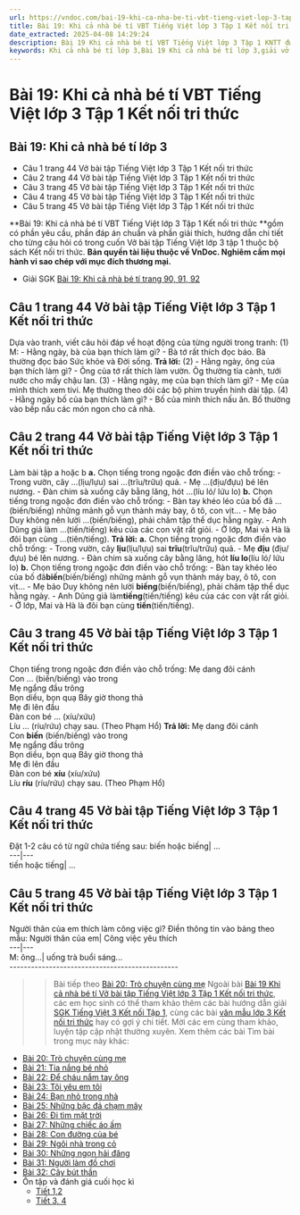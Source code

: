 ```yaml
---
url: https://vndoc.com/bai-19-khi-ca-nha-be-ti-vbt-tieng-viet-lop-3-tap-1-ket-noi-tri-thuc-295821
title: Bài 19: Khi cả nhà bé tí VBT Tiếng Việt lớp 3 Tập 1 Kết nối tri thức - VnDoc.com
date_extracted: 2025-04-08 14:29:24
description: Bài 19 Khi cả nhà bé tí VBT Tiếng Việt lớp 3 Tập 1 KNTT được biên soạn nhằm giúp các em HS đạt kết quả tốt trong quá trình làm bài tập và học tập môn Tiếng Việt lớp 3.
keywords: Khi cả nhà bé tí lớp 3,Bài 19 Khi cả nhà bé tí lớp 3,giải vở bài tập tiếng việt lớp 3 Bài 19 Khi cả nhà bé tí,Bài 19 Khi cả nhà bé tí vbt,Bài 19 Khi cả nhà bé tí trang 44,Bài 19 Khi cả nhà bé tí lớp 3 kết nối tri thức,Bài 19 Khi cả nhà bé tí lớp 3 vở bài tập,giải vbt Bài 19 Khi cả nhà bé tí lớp 3,vở bài tập tiếng việt lớp 3,vở bài tập tiếng việt lớp 3 kết nối tri thức,giải bài tập tiếng việt lớp 3,bài tập tiếng việt lớp 3 kết nối tri thức
---
```


# Bài 19: Khi cả nhà bé tí VBT Tiếng Việt lớp 3 Tập 1 Kết nối tri thức
## **Bài 19: Khi cả nhà bé tí lớp 3**
  * Câu 1 trang 44 Vở bài tập Tiếng Việt lớp 3 Tập 1 Kết nối tri thức
  * Câu 2 trang 44 Vở bài tập Tiếng Việt lớp 3 Tập 1 Kết nối tri thức
  * Câu 3 trang 45 Vở bài tập Tiếng Việt lớp 3 Tập 1 Kết nối tri thức
  * Câu 4 trang 45 Vở bài tập Tiếng Việt lớp 3 Tập 1 Kết nối tri thức
  * Câu 5 trang 45 Vở bài tập Tiếng Việt lớp 3 Tập 1 Kết nối tri thức

**Bài 19: Khi cả nhà bé tí VBT Tiếng Việt lớp 3 Tập 1 Kết nối tri thức **gồm có phần yêu cầu, phần đáp án chuẩn và phần giải thích, hướng dẫn chi tiết cho từng câu hỏi có trong cuốn Vở bài tập Tiếng Việt lớp 3 tập 1 thuộc bộ  sách Kết nối tri thức.
**Bản quyền tài liệu thuộc về VnDoc. Nghiêm cấm mọi hành vi sao chép với mục đích thương mại.**
  * Giải SGK [Bài 19: Khi cả nhà bé tí trang 90, 91, 92](<https://vndoc.com/bai-19-khi-ca-nha-be-ti-trang-90-91-92-274579>)

## **Câu 1 trang 44 Vở bài tập Tiếng Việt lớp 3 Tập 1 Kết nối tri thức**
Dựa vào tranh, viết câu hỏi đáp về hoạt động của từng người trong tranh:
\(1\) M: - Hằng ngày, bà của bạn thích làm gì?
\- Bà tớ rất thích đọc báo. Bà thường đọc báo Sức khỏe và Đời sống.
**Trả lời:**
\(2\) \- Hằng ngày, ông của bạn thích làm gì?
\- Ông của tớ rất thích làm vườn. Ôg thường tỉa cành, tưới nước cho mấy chậu lan.
\(3\) \- Hằng ngày, mẹ của bạn thích làm gì?
\- Mẹ của mình thích xem tivi. Mẹ thường theo dõi các bộ phim truyền hinh dài tập.
\(4\) \- Hằng ngày bố của bạn thích làm gì?
\- Bố của mình thích nấu ăn. Bố thường vào bếp nấu các món ngon cho cả nhà.
## **Câu 2 trang 44 Vở bài tập Tiếng Việt lớp 3 Tập 1 Kết nối tri thức**
Làm bài tập a hoặc b
**a.** Chọn tiếng trong ngoặc đơn điền vào chỗ trống:
\- Trong vườn, cây ...\(lịu/lựu\) sai ...\(trĩu/trữu\) quả.
\- Mẹ ...\(địu/đựu\) bé lên nương.
\- Đàn chim sà xuống cây bằng lăng, hót ...\(líu ló/ lứu lo\)
**b.** Chọn tiếng trong ngoặc đơn điền vào chỗ trống:
\- Bàn tay khéo léo của bố đã ...\(biến/biếng\) những mảnh gỗ vụn thành máy bay, ô tô, con vịt...
\- Mẹ bảo Duy không nên lười ...\(biến/biếng\), phải chăm tập thể dục hằng ngày.
\- Anh Dũng giả làm ...\(tiến/tiếng\) kêu của các con vật rất giỏi.
\- Ở lớp, Mai và Hà là đôi bạn cùng ...\(tiên/tiếng\).
**Trả lời:**
**a.** Chọn tiếng trong ngoặc đơn điền vào chỗ trống:
\- Trong vườn, cây **lịu**\(lịu/lựu\) sai **trĩu**\(trĩu/trữu\) quả.
\- Mẹ **địu** \(địu/đựu\) bé lên nương.
\- Đàn chim sà xuống cây bằng lăng, hót **líu lo**\(líu ló/ lứu lo\)
**b.** Chọn tiếng trong ngoặc đơn điền vào chỗ trống:
\- Bàn tay khéo léo của bố đã**biến**\(biến/biếng\) những mảnh gỗ vụn thành máy bay, ô tô, con vịt...
\- Mẹ bảo Duy không nên lười **biếng**\(biến/biếng\), phải chăm tập thể dục hằng ngày.
\- Anh Dũng giả làm**tiếng**\(tiến/tiếng\) kêu của các con vật rất giỏi.
\- Ở lớp, Mai và Hà là đôi bạn cùng **tiến**\(tiến/tiếng\).
## **Câu 3 trang 45 Vở bài tập Tiếng Việt lớp 3 Tập 1 Kết nối tri thức**
Chọn tiếng trong ngoặc đơn điền vào chỗ trống:
Mẹ dang đôi cánh  
Con ... \(biến/biếng\) vào trong  
Mẹ ngẩng đầu trông  
Bọn diều, bọn quạ
Bây giờ thong thả  
Mẹ đi lên đầu  
Đàn con bé ... \(xíu/xứu\)  
Líu ... \(ríu/rứu\) chạy sau.
\(Theo Phạm Hổ\)
**Trả lời:**
Mẹ dang đôi cánh  
Con **biến** \(biến/biếng\) vào trong  
Mẹ ngẩng đầu trông  
Bọn diều, bọn quạ
Bây giờ thong thả  
Mẹ đi lên đầu  
Đàn con bé **xíu** \(xíu/xứu\)  
Líu **ríu** \(ríu/rứu\) chạy sau.
\(Theo Phạm Hổ\)
## **Câu 4 trang 45 Vở bài tập Tiếng Việt lớp 3 Tập 1 Kết nối tri thức**
Đặt 1-2 câu có từ ngữ chứa tiếng sau:
biến hoặc biếng| ...  
---|---  
tiến hoặc tiếng| ...  
## **Câu 5 trang 45 Vở bài tập Tiếng Việt lớp 3 Tập 1 Kết nối tri thức**
Người thân của em thích làm công việc gì? Điền thông tin vào bảng theo mẫu:
Người thân của em| Công việc yêu thích  
---|---  
M: ông...| uống trà buổi sáng...  
\-----------------------------------------------
>> Bài tiếp theo [Bài 20: Trò chuyện cùng mẹ](<https://vndoc.com/bai-20-tro-chuyen-cung-me-vbt-tieng-viet-lop-3-tap-1-ket-noi-tri-thuc-295830>)
Ngoài bài [Bài 19 Khi cả nhà bé tí Vở bài tập Tiếng Việt lớp 3 Tập 1 Kết nối tri thức](<https://vndoc.com/bai-19-khi-ca-nha-be-ti-vbt-tieng-viet-lop-3-tap-1-ket-noi-tri-thuc-295821>), các em học sinh có thể tham khảo thêm các bài hướng dẫn giải [ SGK Tiếng Việt 3 Kết nối Tập 1](<https://vndoc.com/tieng-viet-lop-3-kntt-tap1>), cùng các bài [ văn mẫu lớp 3 Kết nối tri thức](<https://vndoc.com/tap-lam-van-lop-3kntt>) hay có gợi ý chi tiết. Mời các em cùng tham khảo, luyện tập cập nhật thường xuyên.
Xem thêm các bài Tìm bài trong mục này khác:
  * [Bài 20: Trò chuyện cùng mẹ](</bai-20-tro-chuyen-cung-me-vbt-tieng-viet-lop-3-tap-1-ket-noi-tri-thuc-295830>)
  * [Bài 21: Tia nắng bé nhỏ](</bai-21-tia-nang-be-nho-vbt-tieng-viet-lop-3-tap-1-ket-noi-tri-thuc-295836>)
  * [Bài 22: Để cháu nắm tay ông](</bai-22-de-chau-nam-tay-ong-vbt-tieng-viet-lop-3-tap-1-ket-noi-tri-thuc-295838>)
  * [Bài 23: Tôi yêu em tôi](</bai-23-toi-yeu-em-toi-vbt-tieng-viet-lop-3-tap-1-ket-noi-tri-thuc-295845>)
  * [Bài 24: Bạn nhỏ trong nhà](</bai-24-ban-nho-trong-nha-vbt-tieng-viet-lop-3-tap-1-ket-noi-tri-thuc-295847>)
  * [Bài 25: Những bậc đá chạm mây](</bai-25-nhung-bac-da-cham-may-vbt-tieng-viet-lop-3-tap-1-ket-noi-tri-thuc-295849>)
  * [Bài 26: Đi tìm mặt trời](</bai-26-di-tim-mat-troi-vbt-tieng-viet-lop-3-tap-1-ket-noi-tri-thuc-295851>)
  * [Bài 27: Những chiếc áo ấm](</bai-27-nhung-chiec-ao-am-vbt-tieng-viet-lop-3-tap-1-ket-noi-tri-thuc-295855>)
  * [Bài 28: Con đường của bé](</bai-28-con-duong-cua-be-vbt-tieng-viet-lop-3-tap-1-ket-noi-tri-thuc-295858>)
  * [Bài 29: Ngôi nhà trong cỏ](</bai-29-ngoi-nha-trong-co-vbt-tieng-viet-lop-3-tap-1-ket-noi-tri-thuc-295860>)
  * [Bài 30: Những ngọn hải đăng](</bai-30-nhung-ngon-hai-dang-vbt-tieng-viet-lop-3-tap-1-ket-noi-tri-thuc-295863>)
  * [Bài 31: Người làm đồ chơi](</bai-31-nguoi-lam-do-choi-vbt-tieng-viet-lop-3-tap-1-ket-noi-tri-thuc-295865>)
  * [Bài 32: Cây bút thần](</bai-32-cay-but-than-vbt-tieng-viet-lop-3-tap-1-ket-noi-tri-thuc-295889>)
  * Ôn tập và đánh giá cuối học kì
    * [Tiết 1,2](</on-tap-va-danh-gia-cuoi-hoc-ki-1-tiet-1-2-vbt-tieng-viet-lop-3-tap-1-ket-noi-tri-thuc-295893>)
    * [Tiết 3, 4](</on-tap-va-danh-gia-cuoi-hoc-ki-1-tiet-3-4-vbt-tieng-viet-lop-3-tap-1-ket-noi-tri-thuc-295903>)


